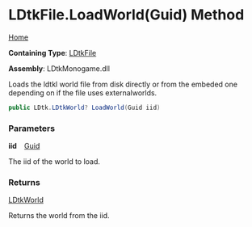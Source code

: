 # LDtkFile\.LoadWorld\(Guid\) Method

[Home](../../../README.md)

**Containing Type**: [LDtkFile](../README.md)

**Assembly**: LDtkMonogame\.dll

  
 Loads the ldtkl world file from disk directly or from the embeded one depending on if the file uses externalworlds\. 

```csharp
public LDtk.LDtkWorld? LoadWorld(Guid iid)
```

### Parameters

**iid** &ensp; [Guid](https://docs.microsoft.com/en-us/dotnet/api/system.guid)

 The iid of the world to load\. 

### Returns

[LDtkWorld](../../LDtkWorld/README.md)

 Returns the world from the iid\. 